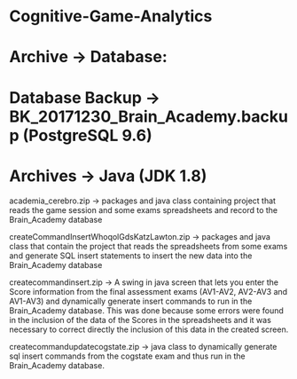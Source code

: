 # Cognitive-Game-Analytics

# Archive -> Database:

# Database Backup -> BK_20171230_Brain_Academy.backup (PostgreSQL 9.6)

# Archives -> Java (JDK 1.8)

academia_cerebro.zip -> packages and java class containing project that reads the game session and some exams spreadsheets and record to the Brain_Academy database

createCommandInsertWhoqolGdsKatzLawton.zip -> packages and java class that contain the project that reads the spreadsheets from some exams and generate SQL insert statements to insert the new data into the Brain_Academy database

createcommandinsert.zip -> A swing in java screen that lets you enter the Score information from the final assessment exams (AV1-AV2, AV2-AV3 and AV1-AV3) and dynamically generate insert commands to run in the Brain_Academy database. This was done because some errors were found in the inclusion of the data of the Scores in the spreadsheets and it was necessary to correct directly the inclusion of this data in the created screen.

createcommandupdatecogstate.zip -> java class to dynamically generate sql insert commands from the cogstate exam and thus run in the Brain_Academy database.

